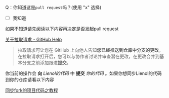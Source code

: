 Q：你知道这是`pull request`吗？(使用 "x" 选择)
* [ ] 我知道

如果不知道请先阅读以下内容再决定是否发起pull request

[关于拉取请求 - GitHub Help](https://help.github.com/cn/github/collaborating-with-issues-and-pull-requests/about-pull-requests)

>拉取请求可让您在 GitHub 上向他人告知**您已经推送到仓库中分支的更改**。 在拉取请求打开后，您可以与协作者讨论并审查潜在更改，在更改合并到基本分支之前添加跟进**提交**。

你当前的操作会 **向** *Lienol的代码* 中 **提交** *你的代码* 。如果你想同步Lienol的代码到你的仓库请看以下内容

[同步fork的项目代码之教程](https://github.com/R3pl4c3r/openwrt/wiki/%E5%90%8C%E6%AD%A5fork%E7%9A%84%E9%A1%B9%E7%9B%AE%E4%BB%A3%E7%A0%81%E4%B9%8B%E6%95%99%E7%A8%8B)
